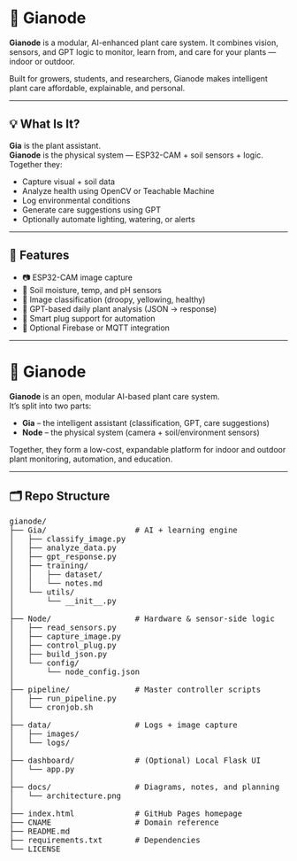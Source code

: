 # 🌿 Gianode

**Gianode** is a modular, AI-enhanced plant care system. It combines vision, sensors, and GPT logic to monitor, learn from, and care for your plants — indoor or outdoor.

Built for growers, students, and researchers, Gianode makes intelligent plant care affordable, explainable, and personal.

---

## 💡 What Is It?

**Gia** is the plant assistant.  
**Gianode** is the physical system — ESP32-CAM + soil sensors + logic.  
Together they:
- Capture visual + soil data
- Analyze health using OpenCV or Teachable Machine
- Log environmental conditions
- Generate care suggestions using GPT
- Optionally automate lighting, watering, or alerts

---

## 🧰 Features

- 📷 ESP32-CAM image capture
- 🌱 Soil moisture, temp, and pH sensors
- 🧠 Image classification (droopy, yellowing, healthy)
- 🧬 GPT-based daily plant analysis (JSON → response)
- 🔌 Smart plug support for automation
- 📡 Optional Firebase or MQTT integration

---
# 🌿 Gianode

**Gianode** is an open, modular AI-based plant care system.  
It’s split into two parts:

- **Gia** – the intelligent assistant (classification, GPT, care suggestions)  
- **Node** – the physical system (camera + soil/environment sensors)

Together, they form a low-cost, expandable platform for indoor and outdoor plant monitoring, automation, and education.

---

## 🗂️ Repo Structure
<pre>
gianode/
├── Gia/                   # AI + learning engine
│   ├── classify_image.py
│   ├── analyze_data.py
│   ├── gpt_response.py
│   ├── training/
│   │   ├── dataset/
│   │   └── notes.md
│   └── utils/
│       └── __init__.py
│
├── Node/                  # Hardware & sensor-side logic
│   ├── read_sensors.py
│   ├── capture_image.py
│   ├── control_plug.py
│   ├── build_json.py
│   └── config/
│       └── node_config.json
│
├── pipeline/              # Master controller scripts
│   ├── run_pipeline.py
│   └── cronjob.sh
│
├── data/                  # Logs + image capture
│   ├── images/
│   └── logs/
│
├── dashboard/             # (Optional) Local Flask UI
│   └── app.py
│
├── docs/                  # Diagrams, notes, and planning
│   └── architecture.png
│
├── index.html             # GitHub Pages homepage
├── CNAME                  # Domain reference
├── README.md
├── requirements.txt       # Dependencies
└── LICENSE
</pre>
